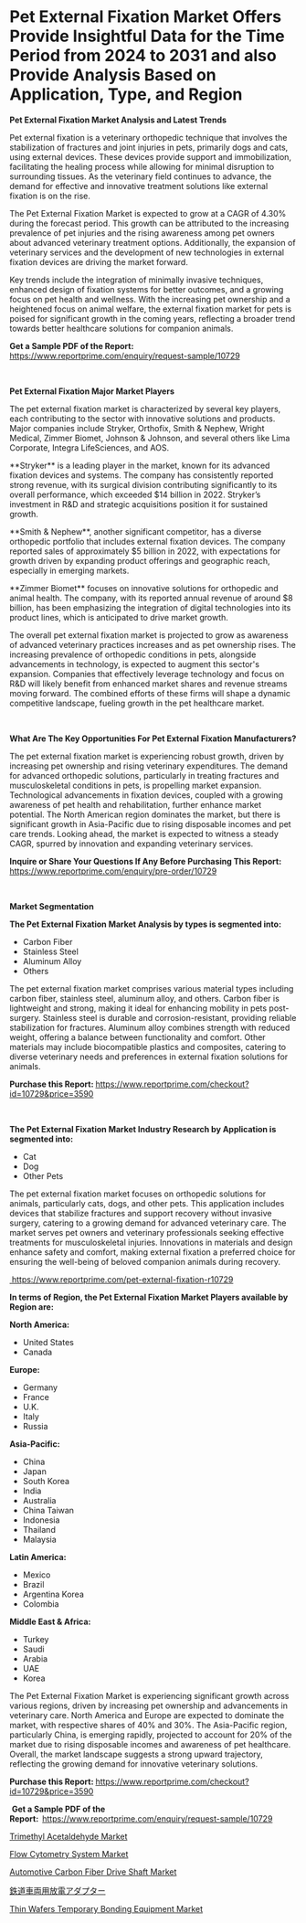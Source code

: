 <p><h1>Pet External Fixation Market Offers Provide Insightful Data for the Time Period from 2024 to 2031 and also Provide Analysis Based on Application, Type, and Region</h1></p><p><strong>Pet External Fixation Market Analysis and Latest Trends</strong></p>
<p><p>Pet external fixation is a veterinary orthopedic technique that involves the stabilization of fractures and joint injuries in pets, primarily dogs and cats, using external devices. These devices provide support and immobilization, facilitating the healing process while allowing for minimal disruption to surrounding tissues. As the veterinary field continues to advance, the demand for effective and innovative treatment solutions like external fixation is on the rise.</p><p>The Pet External Fixation Market is expected to grow at a CAGR of 4.30% during the forecast period. This growth can be attributed to the increasing prevalence of pet injuries and the rising awareness among pet owners about advanced veterinary treatment options. Additionally, the expansion of veterinary services and the development of new technologies in external fixation devices are driving the market forward. </p><p>Key trends include the integration of minimally invasive techniques, enhanced design of fixation systems for better outcomes, and a growing focus on pet health and wellness. With the increasing pet ownership and a heightened focus on animal welfare, the external fixation market for pets is poised for significant growth in the coming years, reflecting a broader trend towards better healthcare solutions for companion animals.</p></p>
<p><strong>Get a Sample PDF of the Report:&nbsp;</strong> <a href="https://www.reportprime.com/enquiry/request-sample/10729">https://www.reportprime.com/enquiry/request-sample/10729</a></p>
<p>&nbsp;</p>
<p><strong>Pet External Fixation Major Market Players</strong></p>
<p><p>The pet external fixation market is characterized by several key players, each contributing to the sector with innovative solutions and products. Major companies include Stryker, Orthofix, Smith & Nephew, Wright Medical, Zimmer Biomet, Johnson & Johnson, and several others like Lima Corporate, Integra LifeSciences, and AOS.</p><p>**Stryker** is a leading player in the market, known for its advanced fixation devices and systems. The company has consistently reported strong revenue, with its surgical division contributing significantly to its overall performance, which exceeded $14 billion in 2022. Stryker’s investment in R&D and strategic acquisitions position it for sustained growth.</p><p>**Smith & Nephew**, another significant competitor, has a diverse orthopedic portfolio that includes external fixation devices. The company reported sales of approximately $5 billion in 2022, with expectations for growth driven by expanding product offerings and geographic reach, especially in emerging markets.</p><p>**Zimmer Biomet** focuses on innovative solutions for orthopedic and animal health. The company, with its reported annual revenue of around $8 billion, has been emphasizing the integration of digital technologies into its product lines, which is anticipated to drive market growth.</p><p>The overall pet external fixation market is projected to grow as awareness of advanced veterinary practices increases and as pet ownership rises. The increasing prevalence of orthopedic conditions in pets, alongside advancements in technology, is expected to augment this sector's expansion. Companies that effectively leverage technology and focus on R&D will likely benefit from enhanced market shares and revenue streams moving forward. The combined efforts of these firms will shape a dynamic competitive landscape, fueling growth in the pet healthcare market.</p></p>
<p>&nbsp;</p>
<p><strong>What Are The Key Opportunities For Pet External Fixation Manufacturers?</strong></p>
<p><p>The pet external fixation market is experiencing robust growth, driven by increasing pet ownership and rising veterinary expenditures. The demand for advanced orthopedic solutions, particularly in treating fractures and musculoskeletal conditions in pets, is propelling market expansion. Technological advancements in fixation devices, coupled with a growing awareness of pet health and rehabilitation, further enhance market potential. The North American region dominates the market, but there is significant growth in Asia-Pacific due to rising disposable incomes and pet care trends. Looking ahead, the market is expected to witness a steady CAGR, spurred by innovation and expanding veterinary services.</p></p>
<p><strong>Inquire or Share Your Questions If Any Before Purchasing This Report:</strong> <a href="https://www.reportprime.com/enquiry/pre-order/10729">https://www.reportprime.com/enquiry/pre-order/10729</a></p>
<p>&nbsp;</p>
<p><strong>Market Segmentation</strong></p>
<p><strong>The Pet External Fixation Market Analysis by types is segmented into:</strong></p>
<p><ul><li>Carbon Fiber</li><li>Stainless Steel</li><li>Aluminum Alloy</li><li>Others</li></ul></p>
<p><p>The pet external fixation market comprises various material types including carbon fiber, stainless steel, aluminum alloy, and others. Carbon fiber is lightweight and strong, making it ideal for enhancing mobility in pets post-surgery. Stainless steel is durable and corrosion-resistant, providing reliable stabilization for fractures. Aluminum alloy combines strength with reduced weight, offering a balance between functionality and comfort. Other materials may include biocompatible plastics and composites, catering to diverse veterinary needs and preferences in external fixation solutions for animals.</p></p>
<p><strong>Purchase this Report:&nbsp;</strong><a href="https://www.reportprime.com/checkout?id=10729&price=3590">https://www.reportprime.com/checkout?id=10729&price=3590</a></p>
<p>&nbsp;</p>
<p><strong>The Pet External Fixation Market Industry Research by Application is segmented into:</strong></p>
<p><ul><li>Cat</li><li>Dog</li><li>Other Pets</li></ul></p>
<p><p>The pet external fixation market focuses on orthopedic solutions for animals, particularly cats, dogs, and other pets. This application includes devices that stabilize fractures and support recovery without invasive surgery, catering to a growing demand for advanced veterinary care. The market serves pet owners and veterinary professionals seeking effective treatments for musculoskeletal injuries. Innovations in materials and design enhance safety and comfort, making external fixation a preferred choice for ensuring the well-being of beloved companion animals during recovery.</p></p>
<p><a href="https://www.reportprime.com/pet-external-fixation-r10729">&nbsp;https://www.reportprime.com/pet-external-fixation-r10729</a></p>
<p><strong>In terms of Region, the Pet External Fixation Market Players available by Region are:</strong></p>
<p>
    <p> <strong> North America: </strong>
        <ul>
            <li>United States</li>
            <li>Canada</li>
        </ul>
        </p> 
    <p> <strong> Europe: </strong>
        <ul>
            <li>Germany</li>
            <li>France</li>
            <li>U.K.</li>
            <li>Italy</li>
            <li>Russia</li>
        </ul>
        </p> 
    <p> <strong> Asia-Pacific: </strong>
        <ul>
            <li>China</li>
            <li>Japan</li>
            <li>South Korea</li>
            <li>India</li>
            <li>Australia</li>
            <li>China Taiwan</li>
            <li>Indonesia</li>
            <li>Thailand</li>
            <li>Malaysia</li>
        </ul>
        </p> 
    <p> <strong> Latin America: </strong>
        <ul>
            <li>Mexico</li>
            <li>Brazil</li>
            <li>Argentina Korea</li>
            <li>Colombia</li>
        </ul>
        </p> 
    <p> <strong> Middle East & Africa: </strong>
        <ul>
            <li>Turkey</li>
            <li>Saudi</li>
            <li>Arabia</li>
            <li>UAE</li>
            <li>Korea</li>
        </ul>
    </p>
    </p>
<p><p>The Pet External Fixation Market is experiencing significant growth across various regions, driven by increasing pet ownership and advancements in veterinary care. North America and Europe are expected to dominate the market, with respective shares of 40% and 30%. The Asia-Pacific region, particularly China, is emerging rapidly, projected to account for 20% of the market due to rising disposable incomes and awareness of pet healthcare. Overall, the market landscape suggests a strong upward trajectory, reflecting the growing demand for innovative veterinary solutions.</p></p>
<p><strong>Purchase this Report: </strong><a href="https://www.reportprime.com/checkout?id=10729&price=3590">https://www.reportprime.com/checkout?id=10729&price=3590</a></p>
<p>&nbsp;<strong>Get a Sample PDF of the Report:&nbsp;&nbsp;</strong><a href="https://www.reportprime.com/enquiry/request-sample/10729">https://www.reportprime.com/enquiry/request-sample/10729</a></p>
<p><strong></strong></p>
<p><p><a href="https://www.linkedin.com/pulse/pioneering-growth-analyzing-global-trimethyl-acetaldehyde-utyfe?trackingId=a7JqWeNdTzKv0f8ucNJZ1Q%3D%3D">Trimethyl Acetaldehyde Market</a></p><p><a href="https://github.com/juniordelafrance/Market-Research-Report-List-5/blob/main/flow-cytometry-system-market.md">Flow Cytometry System Market</a></p><p><a href="https://issuu.com/reportprime-2/docs/automotive-carbon-fiber-drive-shaft_266070b8ae7876">Automotive Carbon Fiber Drive Shaft Market</a></p><p><a href="https://medium.com/@dfg5fff/rail-car-discharge-adapter-market-%E3%81%AF-%E3%82%B3%E3%82%B9%E3%83%88%E7%AE%A1%E7%90%86%E3%81%A8%E5%8A%B9%E7%8E%87%E5%90%91%E4%B8%8A%E3%82%92%E5%84%AA%E5%85%88%E3%81%97%E3%81%BE%E3%81%99-%E3%81%95%E3%82%89%E3%81%AB-%E5%A0%B1%E5%91%8A%E6%9B%B8%E3%81%AF%E5%B8%82%E5%A0%B4%E3%81%AE%E9%9C%80%E8%A6%81%E9%9D%A2%E3%81%A8%E4%BE%9B%E7%B5%A6%E9%9D%A2%E3%81%AE%E4%B8%A1%E6%96%B9%E3%82%92%E3%82%AB%E3%83%90%E3%83%BC%E3%81%97%E3%81%A6%E3%81%84%E3%81%BE%E3%81%99-rail-car-e781a348b5a1">鉄道車両用放電アダプター</a></p><p><a href="https://medium.com/@andrew.scott4567/the-thin-wafers-temporary-bonding-equipment-industry-analysis-report-offers-a-comprehensive-and-94e5892df3b6">Thin Wafers Temporary Bonding Equipment Market</a></p></p>